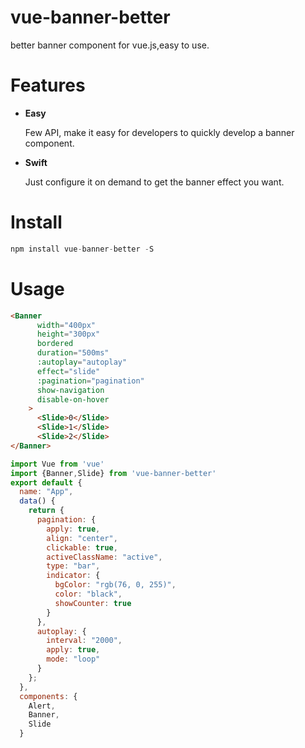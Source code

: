 # vue-banner-better 
better banner component for vue.js,easy to use. 
# Features 
+ <b>Easy</b> 
  
  Few API, make it easy for developers to quickly develop a banner component. 
+ <b>Swift</b> 

  Just configure it on demand to get the banner effect you want.
# Install 
```javascript
npm install vue-banner-better -S
``` 
# Usage 
```html 
<Banner
      width="400px"
      height="300px"
      bordered
      duration="500ms"
      :autoplay="autoplay"
      effect="slide"
      :pagination="pagination"
      show-navigation
      disable-on-hover
    >
      <Slide>0</Slide>
      <Slide>1</Slide>
      <Slide>2</Slide>
</Banner>
```
```javascript
import Vue from 'vue' 
import {Banner,Slide} from 'vue-banner-better'
export default {
  name: "App",
  data() {
    return {
      pagination: {
        apply: true,
        align: "center",
        clickable: true,
        activeClassName: "active",
        type: "bar",
        indicator: {
          bgColor: "rgb(76, 0, 255)",
          color: "black",
          showCounter: true
        }
      },
      autoplay: {
        interval: "2000",
        apply: true,
        mode: "loop"
      }
    };
  },
  components: {
    Alert,
    Banner,
    Slide
  }
```